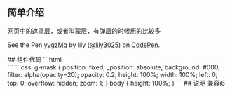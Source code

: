## 简单介绍
网页中的遮罩层，或者叫蒙层，有弹层的时候用的比较多

<p data-height="268" data-theme-id="11155" data-slug-hash="yygzMq" data-default-tab="result" data-user="lily3025" class='codepen'>See the Pen <a href='http://codepen.io/lily3025/pen/yygzMq/'>yygzMq</a> by lily (<a href='http://codepen.io/lily3025'>@lily3025</a>) on <a href='http://codepen.io'>CodePen</a>.</p> <script async src="//assets.codepen.io/assets/embed/ei.js"></script>
## 组件代码
```html
<div class="g-mask">
</div>
```
```css
.g-mask {
  position: fixed;
  _position: absolute;
  background: #000;
  filter: alpha(opacity=20);
  opacity: 0.2;
  height: 100%;
  width: 100%;
  left: 0;
  top: 0;
  overflow: hidden;
  zoom: 1;
}
body {
  height: 100%;
}
```
## 说明
兼容i6

